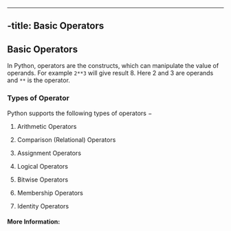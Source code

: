 ----
-title: Basic Operators
----

## Basic Operators

In Python, operators are the constructs, which can manipulate the value of operands. For example `2**3` will give result 8. Here 2 and 3 are operands and `**` is the operator.

### Types of Operator
Python supports the following types of operators −

1. Arithmetic Operators

2. Comparison (Relational) Operators

3. Assignment Operators

4. Logical Operators

5. Bitwise Operators

6. Membership Operators

7. Identity Operators


#### More Information:
<!-- Please add any articles you think might be helpful to read before writing the article -->



